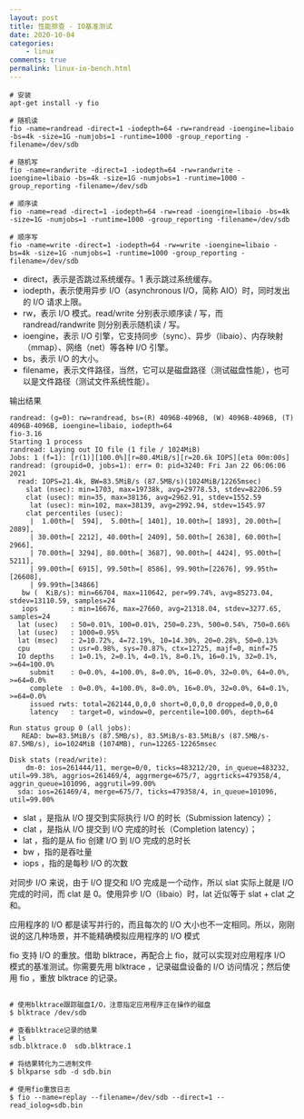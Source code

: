 ```yaml
---
layout: post
title: 性能排查 - IO基准测试
date: 2020-10-04
categories:
    - linux
comments: true
permalink: linux-io-bench.html
---
```




```
# 安装
apt-get install -y fio

# 随机读
fio -name=randread -direct=1 -iodepth=64 -rw=randread -ioengine=libaio -bs=4k -size=1G -numjobs=1 -runtime=1000 -group_reporting -filename=/dev/sdb

# 随机写
fio -name=randwrite -direct=1 -iodepth=64 -rw=randwrite -ioengine=libaio -bs=4k -size=1G -numjobs=1 -runtime=1000 -group_reporting -filename=/dev/sdb

# 顺序读
fio -name=read -direct=1 -iodepth=64 -rw=read -ioengine=libaio -bs=4k -size=1G -numjobs=1 -runtime=1000 -group_reporting -filename=/dev/sdb

# 顺序写
fio -name=write -direct=1 -iodepth=64 -rw=write -ioengine=libaio -bs=4k -size=1G -numjobs=1 -runtime=1000 -group_reporting -filename=/dev/sdb 
```

- direct，表示是否跳过系统缓存。1 表示跳过系统缓存。
- iodepth，表示使用异步 I/O（asynchronous I/O，简称 AIO）时，同时发出的 I/O 请求上限。
- rw，表示 I/O 模式。read/write 分别表示顺序读 / 写，而 randread/randwrite 则分别表示随机读 / 写。
- ioengine，表示 I/O 引擎，它支持同步（sync）、异步（libaio）、内存映射（mmap）、网络（net）等各种 I/O 引擎。
- bs，表示 I/O 的大小。
- filename，表示文件路径，当然，它可以是磁盘路径（测试磁盘性能），也可以是文件路径（测试文件系统性能）。

输出结果

```
randread: (g=0): rw=randread, bs=(R) 4096B-4096B, (W) 4096B-4096B, (T) 4096B-4096B, ioengine=libaio, iodepth=64
fio-3.16
Starting 1 process
randread: Laying out IO file (1 file / 1024MiB)
Jobs: 1 (f=1): [r(1)][100.0%][r=80.4MiB/s][r=20.6k IOPS][eta 00m:00s]
randread: (groupid=0, jobs=1): err= 0: pid=3240: Fri Jan 22 06:06:06 2021
  read: IOPS=21.4k, BW=83.5MiB/s (87.5MB/s)(1024MiB/12265msec)
    slat (nsec): min=1703, max=19738k, avg=29778.53, stdev=82206.59
    clat (usec): min=35, max=38136, avg=2962.91, stdev=1552.59
     lat (usec): min=102, max=38139, avg=2992.94, stdev=1545.97
    clat percentiles (usec):
     |  1.00th=[  594],  5.00th=[ 1401], 10.00th=[ 1893], 20.00th=[ 2089],
     | 30.00th=[ 2212], 40.00th=[ 2409], 50.00th=[ 2638], 60.00th=[ 2966],
     | 70.00th=[ 3294], 80.00th=[ 3687], 90.00th=[ 4424], 95.00th=[ 5211],
     | 99.00th=[ 6915], 99.50th=[ 8586], 99.90th=[22676], 99.95th=[26608],
     | 99.99th=[34866]
   bw (  KiB/s): min=66704, max=110642, per=99.74%, avg=85273.04, stdev=13110.59, samples=24
   iops        : min=16676, max=27660, avg=21318.04, stdev=3277.65, samples=24
  lat (usec)   : 50=0.01%, 100=0.01%, 250=0.23%, 500=0.54%, 750=0.66%
  lat (usec)   : 1000=0.95%
  lat (msec)   : 2=10.72%, 4=72.19%, 10=14.30%, 20=0.28%, 50=0.13%
  cpu          : usr=0.98%, sys=70.87%, ctx=12725, majf=0, minf=75
  IO depths    : 1=0.1%, 2=0.1%, 4=0.1%, 8=0.1%, 16=0.1%, 32=0.1%, >=64=100.0%
     submit    : 0=0.0%, 4=100.0%, 8=0.0%, 16=0.0%, 32=0.0%, 64=0.0%, >=64=0.0%
     complete  : 0=0.0%, 4=100.0%, 8=0.0%, 16=0.0%, 32=0.0%, 64=0.1%, >=64=0.0%
     issued rwts: total=262144,0,0,0 short=0,0,0,0 dropped=0,0,0,0
     latency   : target=0, window=0, percentile=100.00%, depth=64

Run status group 0 (all jobs):
   READ: bw=83.5MiB/s (87.5MB/s), 83.5MiB/s-83.5MiB/s (87.5MB/s-87.5MB/s), io=1024MiB (1074MB), run=12265-12265msec

Disk stats (read/write):
    dm-0: ios=261444/11, merge=0/0, ticks=483212/20, in_queue=483232, util=99.38%, aggrios=261469/4, aggrmerge=675/7, aggrticks=479358/4, aggrin_queue=101096, aggrutil=99.00%
  sda: ios=261469/4, merge=675/7, ticks=479358/4, in_queue=101096, util=99.00%

```

- slat ，是指从 I/O 提交到实际执行 I/O 的时长（Submission latency）；
- clat ，是指从 I/O 提交到 I/O 完成的时长（Completion latency）；
- lat ，指的是从 fio 创建 I/O 到 I/O 完成的总时长
- bw ，指的是吞吐量
- iops ，指的是每秒 I/O 的次数

对同步 I/O 来说，由于 I/O 提交和 I/O 完成是一个动作，所以 slat 实际上就是 I/O 完成的时间，而 clat 是 0。使用异步 I/O（libaio）时，lat 近似等于 slat + clat 之和。

应用程序的 I/O 都是读写并行的，而且每次的 I/O 大小也不一定相同。所以，刚刚说的这几种场景，并不能精确模拟应用程序的 I/O 模式

fio 支持 I/O 的重放。借助 blktrace，再配合上 fio，就可以实现对应用程序 I/O 模式的基准测试。你需要先用 blktrace ，记录磁盘设备的 I/O 访问情况；然后使用 fio ，重放 blktrace 的记录。

```

# 使用blktrace跟踪磁盘I/O，注意指定应用程序正在操作的磁盘
$ blktrace /dev/sdb

# 查看blktrace记录的结果
# ls
sdb.blktrace.0  sdb.blktrace.1

# 将结果转化为二进制文件
$ blkparse sdb -d sdb.bin

# 使用fio重放日志
$ fio --name=replay --filename=/dev/sdb --direct=1 --read_iolog=sdb.bin 
```

